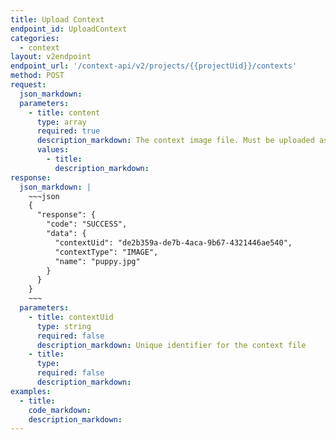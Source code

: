```yaml
---
title: Upload Context
endpoint_id: UploadContext
categories:
  - context
layout: v2endpoint
endpoint_url: '/context-api/v2/projects/{{projectUid}}/contexts'
method: POST
request:
  json_markdown:
  parameters:
    - title: content
      type: array
      required: true
      description_markdown: The context image file. Must be uploaded as a multi-part form request.
      values:
        - title:
          description_markdown:
response:
  json_markdown: |
    ~~~json
    {
      "response": {
        "code": "SUCCESS",
        "data": {
          "contextUid": "de2b359a-de7b-4aca-9b67-4321446ae540",
          "contextType": "IMAGE",
          "name": "puppy.jpg"
        }
      }
    }
    ~~~
  parameters:
    - title: contextUid
      type: string
      required: false
      description_markdown: Unique identifier for the context file
    - title:
      type:
      required: false
      description_markdown:
examples:
  - title:
    code_markdown:
    description_markdown:
---
```



